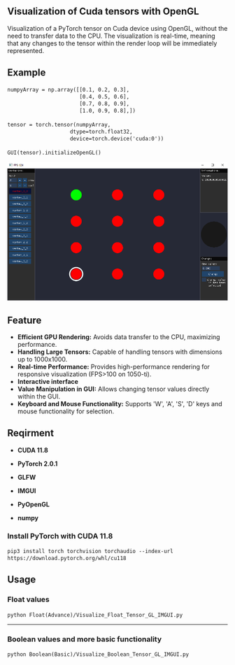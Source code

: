 ## Visualization of Cuda tensors with OpenGL

Visualization of a PyTorch tensor on Cuda device using OpenGL, without the need to transfer data to the CPU. The visualization is real-time, meaning that any changes to the tensor within the render loop will be immediately represented.

## Example
    numpyArray = np.array([[0.1, 0.2, 0.3],
                           [0.4, 0.5, 0.6],
                           [0.7, 0.8, 0.9],
                           [1.0, 0.9, 0.8],])
                        
    tensor = torch.tensor(numpyArray,
                        dtype=torch.float32,
                        device=torch.device('cuda:0'))

    GUI(tensor).initializeOpenGL()
<p align="center">
    <img src="./FloatEX1.png" alt="drawing" />
</p>

## Feature
- **Efficient GPU Rendering:** Avoids data transfer to the CPU, maximizing performance. 
- **Handling Large Tensors:** Capable of handling tensors with dimensions up to 1000x1000.
- **Real-time Performance:** Provides high-performance rendering for responsive visualization (FPS>100 on 1050-ti).
- **Interactive interface**
- **Value Manipulation in GUI:** Allows changing tensor values directly within the GUI.
- **Keyboard and Mouse Functionality:** Supports 'W', 'A', 'S', 'D' keys and mouse functionality for selection.


## Reqirment
- **CUDA 11.8**
- **PyTorch 2.0.1**


- **GLFW**
- **IMGUI**
- **PyOpenGL**
- **numpy**

### Install PyTorch with CUDA 11.8
    pip3 install torch torchvision torchaudio --index-url https://download.pytorch.org/whl/cu118

## Usage

### Float values
    python Float(Advance)/Visualize_Float_Tensor_GL_IMGUI.py

<hr>

### Boolean values and more basic functionality
    python Boolean(Basic)/Visualize_Boolean_Tensor_GL_IMGUI.py
